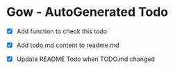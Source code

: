 # Gow - AutoGenerated Todo 


- [x] Add function to check this todo
- [x] Add todo.md content to readme.md

- [x] Update README Todo when TODO.md changed
